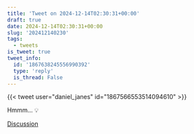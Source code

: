 ```yaml
---
title: 'Tweet on 2024-12-14T02:30:31+00:00'
draft: true
date: 2024-12-14T02:30:31+00:00
slug: '202412140230'
tags:
  - tweets
is_tweet: true
tweet_info:
  id: '1867638245556990392'
  type: 'reply'
  is_thread: False
---
```




{{< tweet user="daniel_janes" id="1867566553514094610" >}}

Hmmm… 💡

[Discussion](https://x.com/sytelus/status/1867638245556990392)
